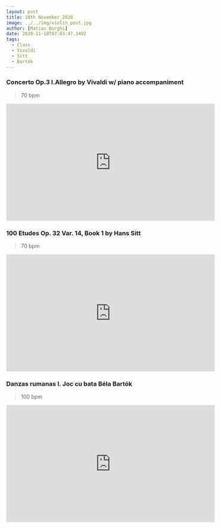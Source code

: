 ```yaml
---
layout: post
title: 18th November 2020
image: ../../img/violin_post.jpg
author: [Matias Borghi]
date: 2020-11-18T07:03:47.149Z
tags:
  - Class
  - Vivaldi
  - Sitt
  - Bartók
---
```


### Concerto Op.3 I.Allegro by Vivaldi w/ piano accompaniment

> 70 bpm

<iframe width="560" height="315" src="https://www.youtube.com/embed/4eoyUDEiFds" frameborder="0" allow="accelerometer; autoplay; clipboard-write; encrypted-media; gyroscope; picture-in-picture" allowfullscreen></iframe>

### 100 Etudes Op. 32 Var. 14, Book 1 by Hans Sitt

> 70 bpm

<iframe width="560" height="315" src="https://www.youtube.com/embed/4Tqxbu6DYuE" frameborder="0" allow="accelerometer; autoplay; clipboard-write; encrypted-media; gyroscope; picture-in-picture" allowfullscreen></iframe>

### Danzas rumanas I. Joc cu bata Béla Bartók 

> 100 bpm

<iframe width="560" height="315" src="https://www.youtube.com/embed/Ml6Vit96xhE" frameborder="0" allow="accelerometer; autoplay; clipboard-write; encrypted-media; gyroscope; picture-in-picture" allowfullscreen></iframe>